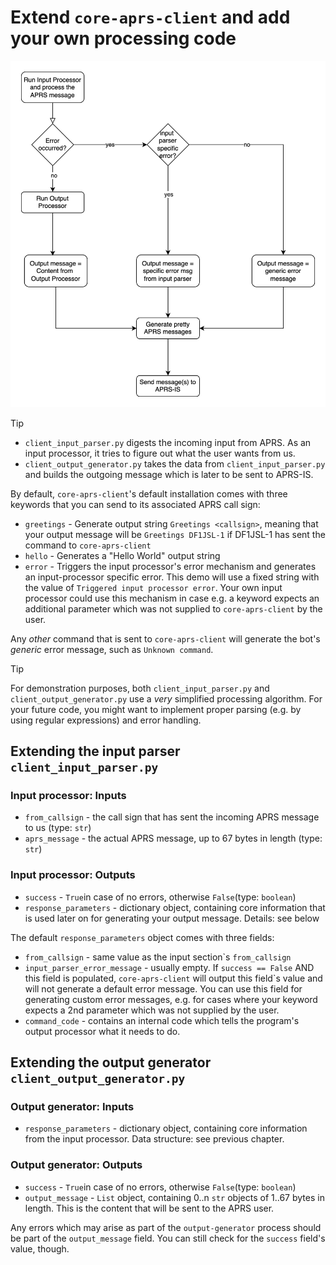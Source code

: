 # Extend ```core-aprs-client``` and add your own processing code

![Workflow Input-Output Processing](../img/workflow_input_output_processing.svg)

> [!TIP]
> - ```client_input_parser.py``` digests the incoming input from APRS. As an input processor, it tries to figure out what the user wants from us.
> - ```client_output_generator.py``` takes the data from ```client_input_parser.py``` and builds the outgoing message which is later to be sent to APRS-IS.

By default, ```core-aprs-client```'s default installation comes with three keywords that you can send to its associated APRS call sign:

- ```greetings``` - Generate output string ```Greetings <callsign>```, meaning that your output message will be ```Greetings DF1JSL-1``` if DF1JSL-1 has sent the command to ```core-aprs-client```
- ```hello``` - Generates a "Hello World" output string
- ```error``` - Triggers the input processor's error mechanism and generates an input-processor specific error. This demo will use a fixed string with the value of ```Triggered input processor error```. Your own input processor could use this mechanism in case e.g. a keyword expects an additional parameter which was not supplied to ```core-aprs-client``` by the user.

Any _other_ command that is sent to ```core-aprs-client``` will generate the bot's _generic_ error message, such as ```Unknown command```.

> [!TIP]
> For demonstration purposes, both ```client_input_parser.py``` and ```client_output_generator.py``` use a _very_ simplified processing algorithm. For your future code, you might want to implement proper parsing (e.g. by using regular expressions) and error handling.

## Extending the input parser ```client_input_parser.py```

### Input processor: Inputs
- ```from_callsign``` - the call sign that has sent the incoming APRS message to us (type: ```str```)
- ```aprs_message``` - the actual APRS message,  up to 67 bytes in length (type: ```str```)

### Input processor: Outputs
- ```success``` - ```True```in case of no errors, otherwise ```False```(type: ```boolean```)
- ```response_parameters``` - dictionary object, containing core information that is used later on for generating your output message. Details: see below

The default ```response_parameters``` object comes with three fields:
- ```from_callsign``` - same value as the input section`s ```from_callsign```
- ```input_parser_error_message``` - usually empty. If ```success == False``` AND this field is populated, ```core-aprs-client``` will output this field`s value and will not generate a default error message. You can use this field for generating custom error messages, e.g. for cases where your keyword expects a 2nd parameter which was not supplied by the user.
- ```command_code``` - contains an internal code which tells the program's output processor what it needs to do.

## Extending the output generator ```client_output_generator.py```

### Output generator: Inputs
- ```response_parameters``` - dictionary object, containing core information from the input processor. Data structure: see previous chapter.

### Output generator: Outputs
- ```success``` - ```True```in case of no errors, otherwise ```False```(type: ```boolean```)
- ```output_message``` - ```List``` object, containing 0..n ```str``` objects of 1..67 bytes in length. This is the content that will be sent to the APRS user.

Any errors which may arise as part of the ```output-generator``` process should be part of the ```output_message``` field. You can still check for the ```success``` field's value, though.
